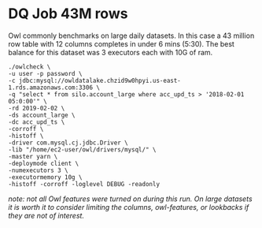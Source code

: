 # DQ Job 43M rows

Owl commonly benchmarks on large daily datasets.  In this case a 43 million row table with 12 columns completes in under 6 mins (5:30).  The best balance for this dataset was 3 executors each with 10G of ram. 

```
./owlcheck \
-u user -p password \
-c jdbc:mysql://owldatalake.chzid9w0hpyi.us-east-1.rds.amazonaws.com:3306 \
-q "select * from silo.account_large where acc_upd_ts > '2018-02-01 05:0:00'" \
-rd 2019-02-02 \
-ds account_large \
-dc acc_upd_ts \
-corroff \
-histoff \
-driver com.mysql.cj.jdbc.Driver \
-lib "/home/ec2-user/owl/drivers/mysql/" \
-master yarn \
-deploymode client \
-numexecutors 3 \
-executormemory 10g \
-histoff -corroff -loglevel DEBUG -readonly
```

_note:  not all Owl features were turned on during this run.  On large datasets it is worth it to consider limiting the columns, owl-features, or lookbacks if they are not of interest._
